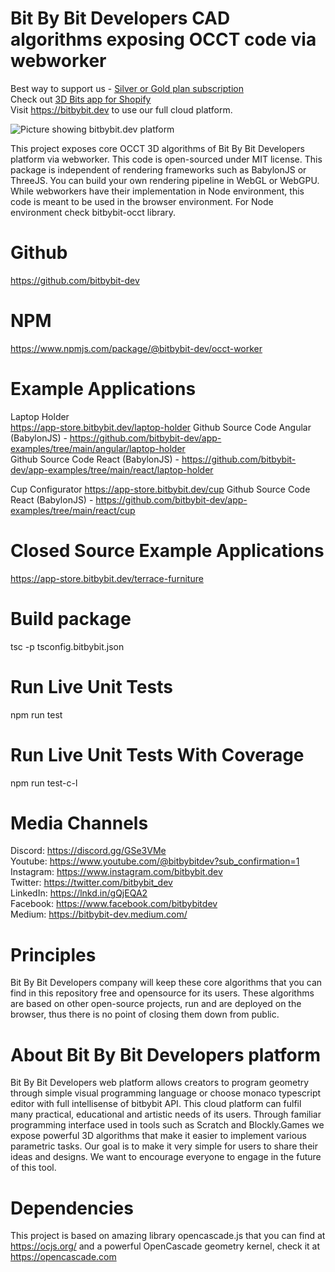 # Bit By Bit Developers CAD algorithms exposing OCCT code via webworker

Best way to support us - [Silver or Gold plan subscription](https://bitbybit.dev/auth/pick-plan)    
Check out [3D Bits app for Shopify](https://apps.shopify.com/3d-bits-1)   
Visit https://bitbybit.dev to use our full cloud platform.

<img src="https://app.bitbybit.dev/assets/git-cover.png" alt="Picture showing bitbybit.dev platform">

This project exposes core OCCT 3D algorithms of Bit By Bit Developers platform via webworker. This code is open-sourced under MIT license. This package is independent of rendering frameworks such as BabylonJS or ThreeJS. You can build your own rendering pipeline in WebGL or WebGPU. While webworkers have their implementation in Node environment, this code is meant to be used in the browser environment. For Node environment check bitbybit-occt library.

# Github
https://github.com/bitbybit-dev
# NPM
https://www.npmjs.com/package/@bitbybit-dev/occt-worker

# Example Applications
Laptop Holder  
https://app-store.bitbybit.dev/laptop-holder
Github Source Code Angular (BabylonJS) - https://github.com/bitbybit-dev/app-examples/tree/main/angular/laptop-holder  
Github Source Code React (BabylonJS) - https://github.com/bitbybit-dev/app-examples/tree/main/react/laptop-holder  
  
Cup Configurator
https://app-store.bitbybit.dev/cup
Github Source Code React (BabylonJS) - https://github.com/bitbybit-dev/app-examples/tree/main/react/cup

# Closed Source Example Applications
https://app-store.bitbybit.dev/terrace-furniture

# Build package
tsc -p tsconfig.bitbybit.json

# Run Live Unit Tests
npm run test

# Run Live Unit Tests With Coverage
npm run test-c-l

# Media Channels
Discord: https://discord.gg/GSe3VMe  
Youtube: https://www.youtube.com/@bitbybitdev?sub_confirmation=1  
Instagram: https://www.instagram.com/bitbybit.dev  
Twitter: https://twitter.com/bitbybit_dev  
LinkedIn: https://lnkd.in/gQjEQA2  
Facebook: https://www.facebook.com/bitbybitdev  
Medium: https://bitbybit-dev.medium.com/  

# Principles
Bit By Bit Developers company will keep these core algorithms that you can find in this repository free and opensource for its users. These algorithms are based on other open-source projects, run and are deployed on the browser, thus there is no point of closing them down from public.

# About Bit By Bit Developers platform
Bit By Bit Developers web platform allows creators to program geometry through simple visual programming language or choose monaco typescript editor with full intellisense of bitbybit API. This cloud platform can fulfil many practical, educational and artistic needs of its users. Through familiar programming interface used in tools such as Scratch and Blockly.Games we expose powerful 3D algorithms that make it easier to implement various parametric tasks. Our goal is to make it very simple for users to share their ideas and designs. We want to encourage everyone to engage in the future of this tool.

# Dependencies

This project is based on amazing library opencascade.js that you can find at https://ocjs.org/ and a powerful OpenCascade geometry kernel, check it at https://opencascade.com